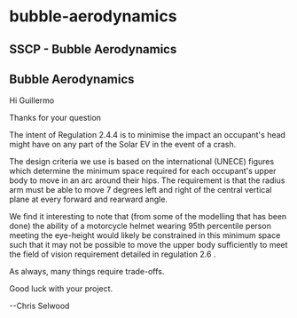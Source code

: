 # bubble-aerodynamics

## SSCP - Bubble Aerodynamics

## Bubble Aerodynamics

​Hi Guillermo

Thanks for your question

The intent of Regulation 2.4.4 is to minimise the impact an occupant's head might have on any part of the Solar EV in the event of a crash.

The design criteria we use is based on the international (UNECE) figures which determine the minimum space required for each occupant's upper body to move in an arc around their hips.  The requirement is that the radius arm must be able to move 7 degrees left and right of the central vertical plane at every forward and rearward angle.

We find it interesting to note that (from some of the modelling that has been done) the ability of a motorcycle helmet wearing 95th percentile person meeting the eye-height would likely be constrained in this minimum space such that it may not be possible to move the upper body sufficiently to meet the field of vision requirement detailed in regulation 2.6 .

As always, many things require trade-offs.

Good luck with your project.

\--Chris Selwood
